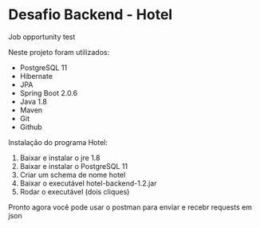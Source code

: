 # Desafio Backend - Hotel
Job opportunity test

Neste projeto foram utilizados:
- PostgreSQL 11
- Hibernate
- JPA
- Spring Boot 2.0.6
- Java 1.8
- Maven
- Git
- Github

Instalação do programa Hotel:
1. Baixar e instalar o jre 1.8
2. Baixar e instalar o PostgreSQL 11
3. Criar um schema de nome hotel
4. Baixar o executável hotel-backend-1.2.jar
5. Rodar o executável (dois cliques)
 
 Pronto agora você pode usar o postman para enviar e recebr requests em json
